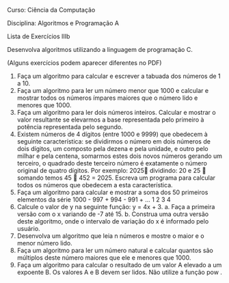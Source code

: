 Curso: Ciência da Computação

Disciplina: Algoritmos e Programação A

Lista de Exercícios IIIb

Desenvolva algoritmos utilizando a linguagem de programação C.

(Alguns exercícios podem aparecer diferentes no PDF)

1. Faça um algoritmo para calcular e escrever a tabuada dos números de 1 a 10.
2. Faça um algoritmo para ler um número menor que 1000 e calcular e mostrar todos os
números ímpares maiores que o número lido e menores que 1000.
3. Faça um algoritmo para ler dois números inteiros. Calcular e mostrar o valor resultante se
elevarmos a base representada pelo primeiro à potência representada pelo segundo.
4. Existem números de 4 dígitos (entre 1000 e 9999) que obedecem à seguinte característica:
se dividirmos o número em dois números de dois dígitos, um composto pela dezena e pela
unidade, e outro pelo milhar e pela centena, somarmos estes dois novos números gerando
um terceiro, o quadrado deste terceiro número é exatamente o número original de quatro
dígitos. Por exemplo:
2025 dividindo: 20 e 25  somando temos 45  452 = 2025.
Escreva um programa para calcular todos os números que obedecem a esta característica.
5. Faça um algoritmo para calcular e mostrar a soma dos 50 primeiros elementos da série
1000 - 997 + 994 - 991 + ...
1 2 3 4
6. Calcule o valor de y na seguinte função: y = 4x + 3.
a. Faça a primeira versão com o x variando de -7 até 15.
b. Construa uma outra versão deste algoritmo, onde o intervalo de variação do x é
informado pelo usuário.
7. Desenvolva um algoritmo que leia n números e mostre o maior e o menor número lido.
8. Faça um algoritmo para ler um número natural e calcular quantos são múltiplos deste
número maiores que ele e menores que 1000.
9. Faça um algoritmo para calcular o resultado de um valor A elevado a um expoente B. Os
valores A e B devem ser lidos. Não utilize a função pow .
